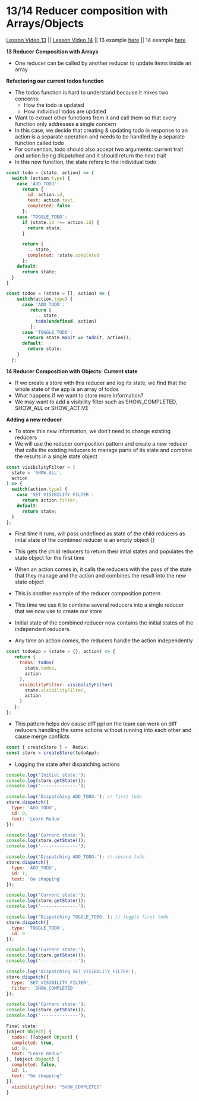# 13/14 Reducer composition with Arrays/Objects

[Lesson Video 13](https://egghead.io/lessons/javascript-redux-reducer-composition-with-arrays) || [Lesson Video 14](https://egghead.io/lessons/javascript-redux-reducer-composition-with-objects) || 13 example [here](https://github.com/huiwenhw/learn-redux/blob/master/13_reducer_composition_arrays.html) || 14 example [here](https://github.com/huiwenhw/learn-redux/blob/master/14_reducer_composition_objects.html)

**13 Reducer Composition with Arrays**
* One reducer can be called by another reducer to update items inside an array 

**Refactoring our current todos function**
* The todos function is hard to understand because it mixes two concerns:
  * How the todo is updated
  * How individual todos are updated 
* Want to extract other functions from it and call them so that every function only addresses a single concern 
* In this case, we decide that creating & updating todo in response to an action is a separate operation and needs to be handled by a separate function called todo 
* For convention, todo should also accept two arguments: current trait and action being dispatched and it should return the next trait 
* In this new function, the state refers to the individual todo 

```Javascript
const todo = (state, action) => {
  switch (action.type) {
    case 'ADD_TODO':
      return {
        id: action.id, 
        text: action.text,
        completed: false
      };
    case 'TOGGLE_TODO':
      if (state.id !== action.id) {
        return state;
      }

      return {
        ...state, 
        completed: !state.completed
      };
    default:
      return state;
  }
}

const todos = (state = [], action) => {
    switch(action.type) {
      case 'ADD_TODO':
         return [
           ...state, 
           todo(undefined, action)
         ];
      case 'TOGGLE_TODO':
        return state.map(t => todo(t, action));
      default:
        return state;
    }
  };
```

**14 Reducer Composition with Objects: Current state**
* If we create a store with this reducer and log its state, we find that the whole state of the app is an array of todos 
* What happens if we want to store more information? 
* We may want to add a visibility filter such as SHOW_COMPLETED, SHOW_ALL or SHOW_ACTIVE 

**Adding a new reducer**
* To store this new information, we don’t need to change existing reducers
* We will use the reducer composition pattern and create a new reducer that calls the existing reducers to manage parts of its state and combine the results in a single state object 
```Javascript
const visibilityFilter = (
  state = 'SHOW_ALL', 
  action
) => {
  switch(action.type) {
    case 'SET_VISIBILITY_FILTER':
      return action.filter; 
    default:
      return state;
  }
};
```

* First time it runs, will pass undefined as state of the child reducers as inital state of the combined reducer is an empty object {} 
* This gets the child reducers to return their intial states and populates the state object for the first time 
* When an action comes in, it calls the reducers with the pass of the state that they manage and the action and combines the result into the new state object 

* This is another example of the reducer composition pattern 
* This time we use it to combine several reducers into a single reducer that we now use to create our store 
* Initial state of the combined reducer now contains the initial states of the independent reducers. 
* Any time an action comes, the reducers handle the action independently 
```Javascript
const todoApp = (state = {}, action) => {
   return {
     todos: todos(
       state.todos, 
       action
     ),
     visibilityFilter: visibilityFilter(
       state.visibilityFilter, 
       action
     )
   };
};
```

* This pattern helps dev cause diff ppl on the team can work on diff reducers handling the same actions without running into each other and cause merge conflicts 
```Javascript
const { createStore } =  Redux;
const store = createStore(todoApp);
```

* Logging the state after dispatching actions 
```Javascript
console.log('Initial state:');
console.log(store.getState());
console.log('--------------');

console.log('Dispatching ADD_TODO.'); // first todo
store.dispatch({
  type: 'ADD_TODO',
  id: 0,
  text: 'Learn Redux'
});

console.log('Current state:');
console.log(store.getState());
console.log('--------------');

console.log('Dispatching ADD_TODO.'); // second todo
store.dispatch({
  type: 'ADD_TODO',
  id: 1,
  text: 'Go shopping'
});

console.log('Current state:');
console.log(store.getState());
console.log('--------------');

console.log('Dispatching TOGGLE_TODO.'); // toggle first todo
store.dispatch({
  type: 'TOGGLE_TODO',
  id: 0
});

console.log('Current state:');
console.log(store.getState());
console.log('--------------');

console.log('Dispatching SET_VISIBILITY_FILTER');
store.dispatch({
  type: 'SET_VISIBILITY_FILTER',
  filter: 'SHOW_COMPLETED'
});

console.log('Current state:');
console.log(store.getState());
console.log('--------------');

Final state:
[object Object] {
  todos: [[object Object] {
  completed: true,
  id: 0,
  text: "Learn Redux"
}, [object Object] {
  completed: false,
  id: 1,
  text: "Go shopping"
}],
  visibilityFilter: "SHOW_COMPLETED"
}
```